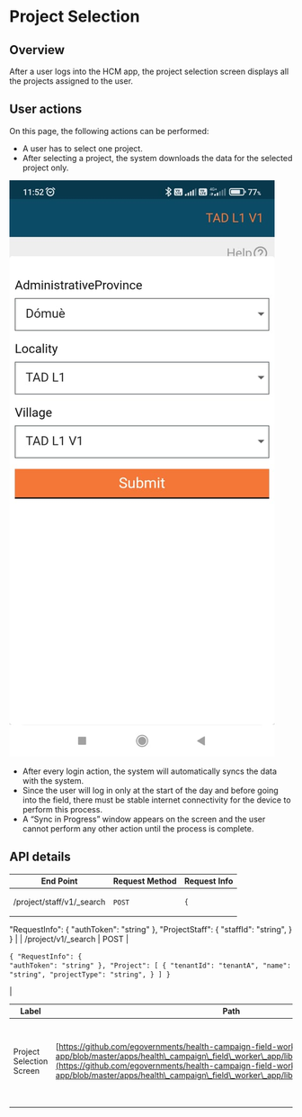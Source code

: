 # Project Selection

##

## Overview

After a user logs into the HCM app, the project selection screen displays all the projects assigned to the user.

## User actions

On this page, the following actions can be performed:

* A user has to select one project.&#x20;
* After selecting a project, the system downloads the data for the selected project only.

![](<../../../../.gitbook/assets/image (26).png>)

* After every login action, the system will automatically syncs the data with the system.&#x20;
* Since the user will log in only at the start of the day and before going into the field, there must be stable internet connectivity for the device to perform this process.
* &#x20;A “Sync in Progress” window appears on the screen and the user cannot perform any other action until the process is complete.&#x20;

## **API details**

| End Point                  | Request Method | Request Info                                                                                                                                                                                                                                |
| -------------------------- | -------------- | ------------------------------------------------------------------------------------------------------------------------------------------------------------------------------------------------------------------------------------------- |
| /project/staff/v1/\_search | `POST`         | <pre class="language-json"><code class="lang-json">{
  "RequestInfo": {
    "authToken": "string"
  },
  "ProjectStaff": {
    "staffId": "string",
  }
}
</code></pre>                                                                     |
| /project/v1/\_search       | POST           | <pre class="language-json"><code class="lang-json">{
  "RequestInfo": {
    "authToken": "string"
  },
  "Project": [
    {
      "tenantId": "tenantA",
      "name": "string",
      "projectType": "string",
      }
  ]
}
</code></pre> |

| Label                      | Path                                                                                                                                                                                                                                                                                                                 | Widgets Description                                                                                                                                                                                                                                                                                                                                                                                                                                                                                                                                                                                                                                                                                                                                                                                                                                                                                                                                                                                                           |
| -------------------------- | -------------------------------------------------------------------------------------------------------------------------------------------------------------------------------------------------------------------------------------------------------------------------------------------------------------------- | ----------------------------------------------------------------------------------------------------------------------------------------------------------------------------------------------------------------------------------------------------------------------------------------------------------------------------------------------------------------------------------------------------------------------------------------------------------------------------------------------------------------------------------------------------------------------------------------------------------------------------------------------------------------------------------------------------------------------------------------------------------------------------------------------------------------------------------------------------------------------------------------------------------------------------------------------------------------------------------------------------------------------------- |
| Project Selection  Screen  | [https://github.com/egovernments/health-campaign-field-worker-app/blob/master/apps/health\_campaign\_field\_worker\_app/lib/pages/project\_selection.dart](https://github.com/egovernments/health-campaign-field-worker-app/blob/master/apps/health\_campaign\_field\_worker\_app/lib/pages/project\_selection.dart) | <ol><li>Digit Project Cell: <a href="https://github.com/egovernments/health-campaign-field-worker-app/blob/master/packages/digit_components/lib/widgets/digit_project_cell.dart">https://github.com/egovernments/health-campaign-field-worker-app/blob/master/packages/digit_components/lib/widgets/digit_project_cell.dart</a></li><li>Digit Elevated Button:<br><a href="https://github.com/egovernments/health-campaign-field-worker-app/blob/master/packages/digit_components/lib/widgets/digit_elevated_button.dart">https://github.com/egovernments/health-campaign-field-worker-app/blob/master/packages/digit_components/lib/widgets/digit_elevated_button.dart</a></li><li>Toaster: <a href="https://github.com/egovernments/health-campaign-field-worker-app/blob/master/packages/digit_components/lib/widgets/atoms/digit_toast_helper.dart">https://github.com/egovernments/health-campaign-field-worker-app/blob/master/packages/digit_components/lib/widgets/atoms/digit_toast_helper.dart</a></li></ol><p></p> |
|                            |                                                                                                                                                                                                                                                                                                                      |                                                                                                                                                                                                                                                                                                                                                                                                                                                                                                                                                                                                                                                                                                                                                                                                                                                                                                                                                                                                                               |

